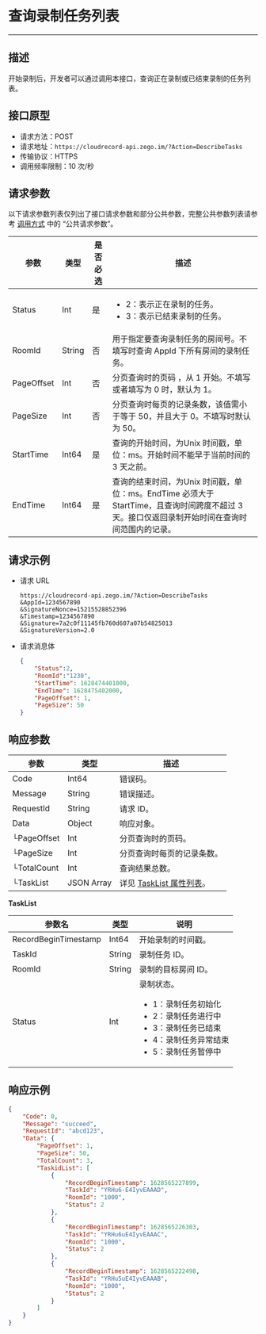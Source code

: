

# 查询录制任务列表

- - -

## 描述

开始录制后，开发者可以通过调用本接口，查询正在录制或已结束录制的任务列表。

## 接口原型

- 请求方法：POST
- 请求地址：`https://cloudrecord-api.zego.im/?Action=DescribeTasks`
- 传输协议：HTTPS
- 调用频率限制：10 次/秒

## 请求参数

以下请求参数列表仅列出了接口请求参数和部分公共参数，完整公共参数列表请参考 [调用方式](/cloud-recording-server/making-api-requests#公共请求参数) 中的 “公共请求参数”。

| 参数 | 类型 | 是否必选 | 描述 |
|------|------|----------|------|
| Status | Int | 是 | <ul><li>2：表示正在录制的任务。</li><li>3：表示已结束录制的任务。</li></ul> |
| RoomId | String | 否 | 用于指定要查询录制任务的房间号。不填写时查询 AppId 下所有房间的录制任务。 |
| PageOffset | Int | 否 | 分页查询时的页码 ，从 1 开始。不填写或者填写为 0 时，默认为 1。 |
| PageSize | Int | 否 | 分页查询时每页的记录条数，该值需小于等于 50，并且大于 0。不填写时默认为 50。 |
| StartTime | Int64 | 是 | 查询的开始时间，为Unix 时间戳，单位：ms。开始时间不能早于当前时间的 3 天之前。 |
| EndTime | Int64 | 是 | 查询的结束时间，为Unix 时间戳，单位：ms。EndTime 必须大于 StartTime，且查询时间跨度不超过 3 天。接口仅返回录制开始时间在查询时间范围内的记录。 |


## 请求示例
- 请求 URL  
    ```
    https://cloudrecord-api.zego.im/?Action=DescribeTasks
    &AppId=1234567890
    &SignatureNonce=15215528852396
    &Timestamp=1234567890
    &Signature=7a2c0f11145fb760d607a07b54825013
    &SignatureVersion=2.0
    ```
- 请求消息体  
    ```json
    {
        "Status":2,
        "RoomId":"1230",
        "StartTime": 1628474401000,
        "EndTime": 1628475402000,
        "PageOffset": 1,
        "PageSize": 50
    }
    ```

## 响应参数

| 参数 | 类型 | 描述 |
|------|------|------|
| Code | Int64 | 错误码。 |
| Message | String | 错误描述。 |
| RequestId | String | 请求 ID。 |
| Data | Object | 响应对象。 |
| └PageOffset | Int | 分页查询时的页码。 |
| └PageSize | Int | 分页查询时每页的记录条数。 |
| └TotalCount | Int | 查询结果总数。 |
| └TaskList | JSON Array | 详见 <a href="#tasklist">TaskList 属性列表</a>。 |

<span id="tasklist"></span>
**TaskList**

| 参数名 | 类型 | 说明 |
|------|------|------|
| RecordBeginTimestamp | Int64 | 开始录制的时间戳。 |
| TaskId | String | 录制任务 ID。 |
| RoomId | String | 录制的目标房间 ID。 |
| Status | Int | 录制状态。<ul><li>1：录制任务初始化</li><li>2：录制任务进行中</li><li>3：录制任务已结束</li><li>4：录制任务异常结束</li><li>5：录制任务暂停中</li></ul> |

## 响应示例

```json
{
    "Code": 0,
    "Message": "succeed",
    "RequestId": "abcd123",
    "Data": {
        "PageOffset": 1,
        "PageSize": 50,
        "TotalCount": 3,
        "TaskidList": [
            {
                "RecordBeginTimestamp": 1628565227899,
                "TaskId": "YRHu6-E4IyvEAAAD",
                "RoomId": "1000",
                "Status": 2
            },
            {
                "RecordBeginTimestamp": 1628565226303,
                "TaskId": "YRHu6uE4IyvEAAAC",
                "RoomId": "1000",
                "Status": 2
            },
            {
                "RecordBeginTimestamp": 1628565222498,
                "TaskId": "YRHu5uE4IyvEAAAB",
                "RoomId": "1000",
                "Status": 2
            }
        ]
    }
}
```
